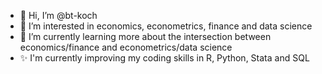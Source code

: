 - 👋 Hi, I’m @bt-koch
- 👀 I’m interested in economics, econometrics, finance and data science
- 🌱 I’m currently learning more about the intersection between economics/finance and econometrics/data science
- ✨ I'm currently improving my coding skills in R, Python, Stata and SQL

<!---
bt-koch/bt-koch is a ✨ special ✨ repository because its `README.md` (this file) appears on your GitHub profile.
You can click the Preview link to take a look at your changes.
--->
